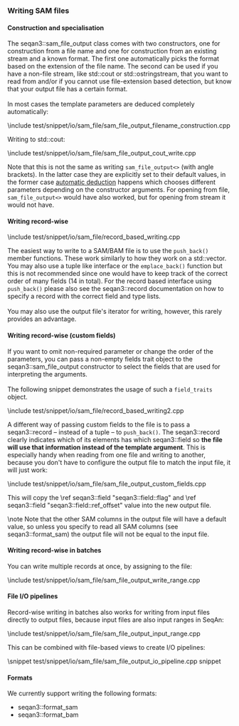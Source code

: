 <!-- SPDX-FileCopyrightText: 2006-2025 Knut Reinert & Freie Universität Berlin
     SPDX-FileCopyrightText: 2016-2025 Knut Reinert & MPI für molekulare Genetik
     SPDX-License-Identifier: CC-BY-4.0
-->

### Writing SAM files

#### Construction and specialisation

The seqan3::sam_file_output class comes with two constructors, one for construction from a file name
and one for construction from an existing stream and a known format. The first
one automatically picks the format based on the extension of the file name.
The second can be used if you have a non-file stream, like std::cout or
std::ostringstream, that you want to read from and/or if you cannot use
file-extension based detection, but know that your output file has a certain
format.
<br><br>
In most cases the template parameters are deduced completely automatically:

\include test/snippet/io/sam_file/sam_file_output_filename_construction.cpp

Writing to std::cout:

\include test/snippet/io/sam_file/sam_file_output_cout_write.cpp

Note that this is not the same as writing `sam_file_output<>`
(with angle brackets). In the latter case they are explicitly set to their
default values, in the former case
[automatic deduction](https://en.cppreference.com/w/cpp/language/class_template_argument_deduction)
happens which chooses different parameters depending on the constructor arguments.
For opening from file, `sam_file_output<>` would have also worked, but for
opening from stream it would not have.

#### Writing record-wise

\include test/snippet/io/sam_file/record_based_writing.cpp

The easiest way to write to a SAM/BAM file is to use the `push_back()` member functions. These
work similarly to how they work on a std::vector.
You may also use a tuple like interface or the `emplace_back()`
function but this is not recommended since one would have to keep track of the
correct order of many fields (14 in total). For the record based interface
using `push_back()` please also see the seqan3::record documentation on how to specify
a record with the correct field and type lists.
<br><br>
You may also use the output file's iterator for writing, however, this rarely provides an advantage.

#### Writing record-wise (custom fields)

If you want to omit non-required parameter or
change the order of the parameters, you can pass a non-empty fields trait object to the
seqan3::sam_file_output constructor to select the fields that are used for interpreting the arguments.
<br><br>
The following snippet demonstrates the usage of such a `field_traits` object.

\include test/snippet/io/sam_file/record_based_writing2.cpp

A different way of passing custom fields to the file is to pass a seqan3::record – instead of a tuple – to
`push_back()`. The seqan3::record clearly indicates which of its elements has which seqan3::field so **the file will
use that information instead of the template argument**. This is especially handy when reading from one file and
writing to another, because you don't have to configure the output file to match the input file, it will just work:

\include test/snippet/io/sam_file/sam_file_output_custom_fields.cpp

This will copy the \ref seqan3::field "seqan3::field::flag" and \ref seqan3::field "seqan3::field::ref_offset" value
into the new output file.

\note Note that the other SAM columns in the output file will have a default value, so unless you specify to read
all SAM columns (see seqan3::format_sam) the output file will not be equal to the input file.

#### Writing record-wise in batches

You can write multiple records at once, by assigning to the file:

\include test/snippet/io/sam_file/sam_file_output_write_range.cpp

#### File I/O pipelines

Record-wise writing in batches also works for writing from input files directly to output files, because input
files are also input ranges in SeqAn:

\include test/snippet/io/sam_file/sam_file_output_input_range.cpp

This can be combined with file-based views to create I/O pipelines:

\snippet test/snippet/io/sam_file/sam_file_output_io_pipeline.cpp snippet

#### Formats

We currently support writing the following formats:
* seqan3::format_sam
* seqan3::format_bam
